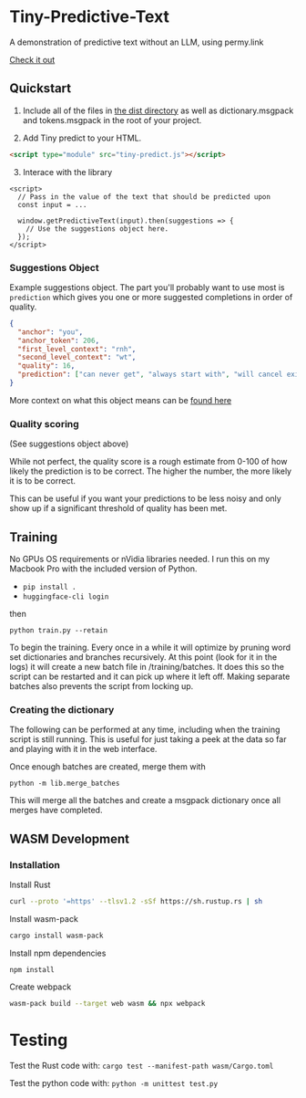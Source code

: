# Tiny-Predictive-Text
A demonstration of predictive text without an LLM, using permy.link

[Check it out](https://adamgrant.info/tiny-predictive-text)

## Quickstart

1. Include all of the files in [the dist directory](https://github.com/adamjgrant/Tiny-Predictive-Text/tree/main/dist) as well as dictionary.msgpack and tokens.msgpack in the root of your project.

2. Add Tiny predict to your HTML.

```html
<script type="module" src="tiny-predict.js"></script>
```

3. Interace with the library

``` 
<script>
  // Pass in the value of the text that should be predicted upon
  const input = ...

  window.getPredictiveText(input).then(suggestions => {
    // Use the suggestions object here.
  });
</script>
```

### Suggestions Object

Example suggestions object. The part you'll probably want to use most is `prediction` which gives you one or more
suggested completions in order of quality.

```json
{
  "anchor": "you", 
  "anchor_token": 206, 
  "first_level_context": "rnh", 
  "second_level_context": "wt", 
  "quality": 16, 
  "prediction": ["can never get", "always start with", "will cancel existing"]
}
```

More context on what this object means can be [found here](https://www.adamgrant.info/tiny-predictive-text)

### Quality scoring

(See suggestions object above)

While not perfect, the quality score is a rough estimate from 0-100 of how likely the prediction is to be correct. The higher the number, the more likely it is to be correct.

This can be useful if you want your predictions to be less noisy and only show up if a significant threshold of quality has been met.

## Training

No GPUs OS requirements or nVidia libraries needed. I run this on my Macbook Pro with the included version of Python.

- `pip install .`
- `huggingface-cli login`

then 

`python train.py --retain`

To begin the training. Every once in a while it will optimize by pruning word set dictionaries and branches recursively. At this point (look for it in the logs) it will create a new batch file in /training/batches. It does this so the script can be restarted and it can pick up where it left off. Making separate batches also prevents the script from locking up.

### Creating the dictionary

The following can be performed at any time, including when the training script is still running. 
This is useful for just taking a peek at the data so far and playing with it in the web interface.

Once enough batches are created, merge them with

`python -m lib.merge_batches`

This will merge all the batches and create a msgpack dictionary once all merges have completed.

## WASM Development

### Installation

Install Rust

```bash
curl --proto '=https' --tlsv1.2 -sSf https://sh.rustup.rs | sh
```

Install wasm-pack

```bash
cargo install wasm-pack
```

Install npm dependencies

```
npm install
```

Create webpack

```bash
wasm-pack build --target web wasm && npx webpack
```

# Testing

Test the Rust code with:
`cargo test --manifest-path wasm/Cargo.toml`

Test the python code with:
`python -m unittest test.py`